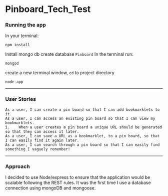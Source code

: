 # Pinboard_Tech_Test

### Running the app

In your terminal:
```terminal
npm install
```

Install mongo db
create database `Pinboard`
In the terminal run:
```
mongod
```
create a new terminal window, `cd` to project directory
```
node app
```

---
### User Stories
```
As a user, I can create a pin board so that I can add bookmarklets to it.
As a user, I can access an existing pin board so that I can view my bookmarklets.
i.    When a user creates a pin board a unique URL should be generated so that they can access it later.
As a user, I can save a URL as a bookmarklet, to a pin board, so that I can easily find it again later.
As a user, I can search through a pin board so that I can easily find something I vaguely remember!
```
---

### Approach

I decided to use Node/express to ensure that the application would be scalable following the REST rules. It was the first time I use a database connection using mongoDB and mongoose.
